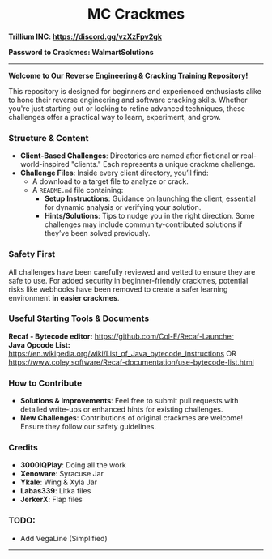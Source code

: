 <h1 align="center">MC Crackmes</h1>

**Trillium INC: https://discord.gg/vzXzFpv2gk**

**Password to Crackmes: WalmartSolutions**

---  
**Welcome to Our Reverse Engineering & Cracking Training Repository!** 

This repository is designed for beginners and experienced enthusiasts alike to hone their reverse engineering and software cracking skills. Whether you're just starting out or looking to refine advanced techniques, these challenges offer a practical way to learn, experiment, and grow.  

### Structure & Content  
- **Client-Based Challenges**: Directories are named after fictional or real-world-inspired "clients." Each represents a unique crackme challenge.  
- **Challenge Files**: Inside every client directory, you’ll find:  
  - A download to a target file to analyze or crack.  
  - A `README.md` file containing:  
    - **Setup Instructions**: Guidance on launching the client, essential for dynamic analysis or verifying your solution.  
    - **Hints/Solutions**: Tips to nudge you in the right direction. Some challenges may include community-contributed solutions if they’ve been solved previously.  

### Safety First  
All challenges have been carefully reviewed and vetted to ensure they are safe to use. For added security in beginner-friendly crackmes, potential risks like webhooks have been removed to create a safer learning environment **in easier crackmes**.  

### Useful Starting Tools & Documents
**Recaf - Bytecode editor:** https://github.com/Col-E/Recaf-Launcher <br/>
**Java Opcode List:** https://en.wikipedia.org/wiki/List_of_Java_bytecode_instructions OR https://www.coley.software/Recaf-documentation/use-bytecode-list.html <br/>

### How to Contribute  
- **Solutions & Improvements**: Feel free to submit pull requests with detailed write-ups or enhanced hints for existing challenges.  
- **New Challenges**: Contributions of original crackmes are welcome! Ensure they follow our safety guidelines.

### Credits  
- **3000IQPlay**: Doing all the work
- **Xenoware**: Syracuse Jar
- **Ykale**: Wing & Xyla Jar
- **Labas339**: Litka files
- **JerkerX**: Flap files

### TODO:
- Add VegaLine (Simplified)
---  
